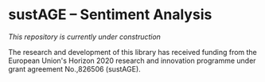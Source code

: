 # sustAGE – Sentiment Analysis

*This repository is currently under construction*

The research and development of this library has received funding from the European Union's Horizon 2020 research and innovation programme under grant agreement No.\,826506 (sustAGE).
